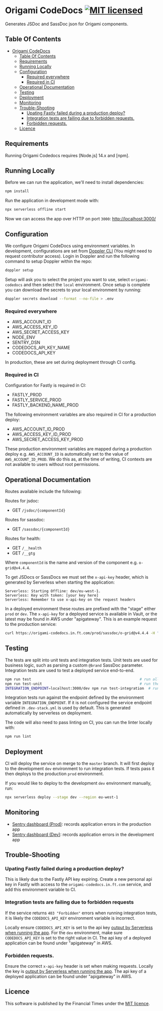 # Origami CodeDocs [![MIT licensed](https://img.shields.io/badge/license-MIT-blue.svg)](#licence)

Generates JSDoc and SassDoc json for Origami components.

## Table Of Contents

- [Origami CodeDocs ](#origami-codedocs-)
  - [Table Of Contents](#table-of-contents)
  - [Requirements](#requirements)
  - [Running Locally](#running-locally)
  - [Configuration](#configuration)
    - [Required everywhere](#required-everywhere)
    - [Required in CI](#required-in-ci)
  - [Operational Documentation](#operational-documentation)
  - [Testing](#testing)
  - [Deployment](#deployment)
  - [Monitoring](#monitoring)
  - [Trouble-Shooting](#trouble-shooting)
    - [Upating Fastly failed during a production deploy?](#upating-fastly-failed-during-a-production-deploy)
    - [Integration tests are failing due to forbidden requests.](#integration-tests-are-failing-due-to-forbidden-requests)
    - [Forbidden requests.](#forbidden-requests)
  - [Licence](#licence)

## Requirements

Running Origami Codedocs requires [Node.js] 14.x and [npm].

## Running Locally

Before we can run the application, we'll need to install dependencies:

```sh
npm install
```

Run the application in development mode with:

```sh
npx serverless offline start
```

Now we can access the app over HTTP on port `3000`: [http://localhost:3000/](http://localhost:3000/)

## Configuration

We configure Origami CodeDocs using environment variables. In development, configurations are set from [Doppler CLI](https://docs.doppler.com/docs/install-cli) (You might need to request contributor access). Login in Doppler and run the following command to setup Doppler within the repo:

```sh
doppler setup
```

Setup will ask you to select the project you want to use, select `origami-codedocs` and then select the `local` environment. Once setup is complete you can download the secrets to your local environment by running:

```sh
doppler secrets download --format --no-file > .env
```

### Required everywhere

- AWS_ACCOUNT_ID
- AWS_ACCESS_KEY_ID
- AWS_SECRET_ACCESS_KEY
- NODE_ENV
- SENTRY_DSN
- CODEDOCS_API_KEY_NAME
- CODEDOCS_API_KEY

In production, these are set during deployment through CI config.

### Required in CI

Configuration for Fastly is required in CI:

- FASTLY_PROD
- FASTLY_SERVICE_PROD
- FASTLY_BACKEND_NAME_PROD

The following environment variables are also required in CI for a production deploy:

- AWS_ACCOUNT_ID_PROD
- AWS_ACCESS_KEY_ID_PROD
- AWS_SECRET_ACCESS_KEY_PROD

These production environment variables are mapped during a production deploy e.g. `AWS_ACCOUNT_ID` is automatically set to the value of `AWS_ACCOUNT_ID_PROD`. We do this as, at the time of writing, CI contexts are not available to users without root permissions.

## Operational Documentation

Routes available include the following:

Routes for jsdoc:

- GET `/jsdoc/{componentId}`

Routes for sassdoc:

- GET `/sassdoc/{componentId}`

Routes for health:

- GET `/__health`
- GET `/__gtg`

Where `componentId` is the name and version of the component e.g. `o-grid@v4.4.4`.

To get JSDocs or SassDocs we must set the `x-api-key` header, which is generated by Serverless when starting the application:

```
Serverless: Starting Offline: dev/eu-west-1.
Serverless: Key with token: [your key here]
Serverless: Remember to use x-api-key on the request headers
```

In a deployed environment these routes are prefixed with the "stage" either `prod` or `dev`. The `x-api-key` for a deployed service is available in Vault, or the latest may be found in AWS under "apigateway". This is an example request to the production service:

```sh
curl https://origami-codedocs.in.ft.com/prod/sassdoc/o-grid@v4.4.4 -H "x-api-key:[key here]"
```

## Testing

The tests are split into unit tests and integration tests. Unit tests are used for business logic, such as parsing a custom `@brand` SassDoc parameter. Integration tests are used to test a deployed service end-to-end.

```sh
npm run test                                                  # run all the tests
npm run test-unit                                             # run the unit tests
INTEGRATION_ENDPOINT=localhost:3000/dev npm run test-integration  # run the integration tests against localhost (the service must be running locally first)
```

Integration tests run against the endpoint defined by the environment variable `INTEGRATION_ENDPOINT`. If it is not configured the service endpoint defined in `.dev-stack.yml` is used by default. This is generated automatically by serverless on deployment.

The code will also need to pass linting on CI, you can run the linter locally with:

```sh
npm run lint
```

## Deployment

CI will deploy the service on merge to the `master` branch. It will first deploy to the development `dev` environment to run integration tests. If tests pass it then deploys to the production `prod` environment.

If you would like to deploy to the development `dev` environment manually, run:

```sh
npx serverless deploy --stage dev --region eu-west-1
```

## Monitoring

- [Sentry dashboard (Prod)][sentry-prod]: records application errors in the production app
- [Sentry dashboard (Dev)][sentry-dev]: records application errors in the development app

## Trouble-Shooting

### Upating Fastly failed during a production deploy?

This is likely due to the Fastly API key expiring. Create a new personal api key in Fastly with access to the `origami-codedocs.in.ft.com` service, and add this environment variable to CI.

### Integration tests are failing due to forbidden requests

If the service returns `403 "Forbidden"` errors when running integration tests, it is likely the `CODEDOCS_API_KEY` environment variable is incorrect.

Locally ensure `CODEDOCS_API_KEY` is set to the api key [output by Serverless when running the app](#operational-documentation). For the `dev` environment, make sure `CODEDOCS_API_KEY` is set to the right value in CI. The api key of a deployed application can be found under "apigateway" in AWS.

### Forbidden requests.

Ensure the correct `x-api-key` header is set when making requests. Locally the key is [output by Serverless when running the app](#operational-documentation). The api key of a deployed application can be found under "apigateway" in AWS.

[sentry-prod]: https://sentry.io/nextftcom/origami-codedocs-prod/
[sentry-dev]: https://sentry.io/nextftcom/origami-codedocs/

## Licence

This software is published by the Financial Times under the [MIT licence](http://opensource.org/licenses/MIT).
